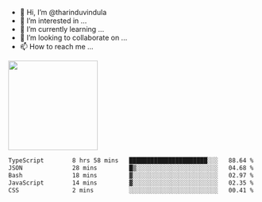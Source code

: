 - 👋 Hi, I’m @tharinduvindula
- 👀 I’m interested in ...
- 🌱 I’m currently learning ...
- 💞️ I’m looking to collaborate on ...
- 📫 How to reach me ...

<!---
tharinduvindula/tharinduvindula is a ✨ special ✨ repository because its `README.md` (this file) appears on your GitHub profile.
You can click the Preview link to take a look at your changes.
--->

<img height="180em" src="https://github-readme-stats.vercel.app/api?username=tharinduvindula&show_icons=true&hide_border=false&&count_private=true&include_all_commits=true" />


<!--START_SECTION:waka-->

```txt
TypeScript        8 hrs 58 mins   ██████████████████████░░░   88.64 %
JSON              28 mins         █▒░░░░░░░░░░░░░░░░░░░░░░░   04.68 %
Bash              18 mins         ▓░░░░░░░░░░░░░░░░░░░░░░░░   02.97 %
JavaScript        14 mins         ▓░░░░░░░░░░░░░░░░░░░░░░░░   02.35 %
CSS               2 mins          ░░░░░░░░░░░░░░░░░░░░░░░░░   00.41 %
```

<!--END_SECTION:waka-->

